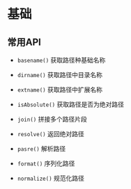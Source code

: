 # 基础

## 常用API

  - `basename()` 获取路径种基础名称

  - `dirname()` 获取路径中目录名称

  - `extname()` 获取路径中扩展名称

  - `isAbsolute()` 获取路径是否为绝对路径

  - `join()` 拼接多个路径片段

  - `resolve()` 返回绝对路径

  - `pasre()` 解析路径

  - `format()` 序列化路径

  - `normalize()` 规范化路径
